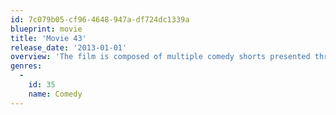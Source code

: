 ```yaml
---
id: 7c079b05-cf96-4648-947a-df724dc1339a
blueprint: movie
title: 'Movie 43'
release_date: '2013-01-01'
overview: 'The film is composed of multiple comedy shorts presented through an overarching segment titled "The Pitch", in which Charlie Wessler, a mad screenwriter, is attempting to pitch a script to film executive Griffin Schraeder. After revealing several of the stories in his script, Wessler becomes agitated when Schraeder dismisses his outrageous ideas, and he pulls a gun on him and forces him to listen to multiple other stories before making Schraeder consult his manager, Bob Mone, to purchase the film.'
genres:
  -
    id: 35
    name: Comedy
---
```

